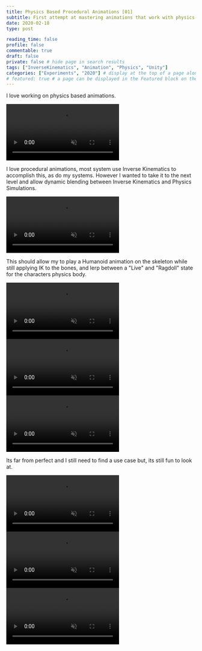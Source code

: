 ```yaml
---
title: Physics Based Procedural Animations [01]
subtitle: First attempt at mastering animations that work with physics
date: 2020-02-18
type: post

reading_time: false
profile: false
commentable: true
draft: false
private: false # hide page in search results
tags: ["InverseKinematics", "Animation", "Physics", "Unity"]
categories: ["Experiments", "2020"] # display at the top of a page alongside a page’s metadata
# featured: true # a page can be displayed in the Featured block on the homepage. This is useful for sticky, announcement blog posts or selected publications etc.
---
```


<p>I love working on physics based animations.</p>

<div class="video_thing">
    <video muted autoplay="" name="media" loop=""><source src="https://raw.githack.com/Denchyaknow/GitSite_Dencho/Develop/assets/media/projects/PhysicsBasedProceduralAnimations01/XRLog_2020_308.webm" type="video/mp4"></video>
</div>

<!--more-->

<p>I love procedural animations, most system use Inverse Kinematics to accomplish this, as do my systems. However I wanted to take it to the next level and allow dynamic blending between Inverse Kinematics and Physics Simulations.</p>

<div class="video_thing">
    <video muted autoplay="" name="media" loop=""><source src="https://raw.githack.com/Denchyaknow/GitSite_Dencho/Develop/assets/media/projects/PhysicsBasedProceduralAnimations01/XRLog_2020_311.webm" type="video/mp4"></video>
</div>

<p>This should allow my to play a Humanoid animation on the skeleton while still applying IK to the bones, and lerp between a "Live" and "Ragdoll" state for the characters physics body.</p>

<div class="video_thing">
    <video muted autoplay="" name="media" loop=""><source src="https://raw.githack.com/Denchyaknow/GitSite_Dencho/Develop/assets/media/projects/PhysicsBasedProceduralAnimations01/XRLog_2020_314.webm" type="video/mp4"></video>
</div>

<div class="video_thing">
    <video muted autoplay="" name="media" loop=""><source src="https://raw.githack.com/Denchyaknow/GitSite_Dencho/Develop/assets/media/projects/PhysicsBasedProceduralAnimations01/XRLog_2020_317.webm" type="video/mp4"></video>
</div>

<div class="video_thing">
    <video muted autoplay="" name="media" loop=""><source src="https://raw.githack.com/Denchyaknow/GitSite_Dencho/Develop/assets/media/projects/PhysicsBasedProceduralAnimations01/XRLog_2020_320.webm" type="video/mp4"></video>
</div>

<p>Its far from perfect and I still need to find a use case but, its still fun to look at.</p>

<div class="video_thing">
    <video muted autoplay="" name="media" loop=""><source src="https://raw.githack.com/Denchyaknow/GitSite_Dencho/Develop/assets/media/projects/PhysicsBasedProceduralAnimations01/XRLog_2020_323.webm" type="video/mp4"></video>
</div>

<div class="video_thing">
    <video muted autoplay="" name="media" loop=""><source src="https://raw.githack.com/Denchyaknow/GitSite_Dencho/Develop/assets/media/projects/PhysicsBasedProceduralAnimations01/XRLog_2020_326.webm" type="video/mp4"></video>
</div>

<div class="video_thing">
    <video muted autoplay="" name="media" loop=""><source src="https://raw.githack.com/Denchyaknow/GitSite_Dencho/Develop/assets/media/projects/PhysicsBasedProceduralAnimations01/XRLog_2020_329.webm" type="video/mp4"></video>
</div>
